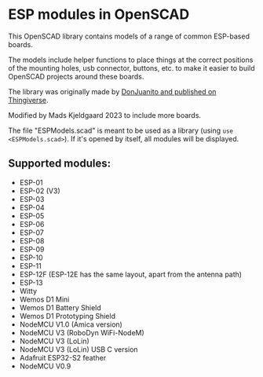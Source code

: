 # ESP modules in OpenSCAD

This OpenSCAD library contains models of a range of common ESP-based boards.

The models include helper functions to place things at the correct positions of the mounting holes, usb connector, buttons, etc. to make it easier to build OpenSCAD projects around these boards.

The library was originally made by [DonJuanito and published on Thingiverse](https://www.thingiverse.com/thing:1933779).

Modified by Mads Kjeldgaard 2023 to include more boards.

The file "ESPModels.scad" is meant to be used as a library (using `use <ESPModels.scad>`). If it's opened by itself, all modules will be displayed.

## Supported modules:

- ESP-01
- ESP-02 (V3)
- ESP-03
- ESP-04
- ESP-05
- ESP-06
- ESP-07
- ESP-08
- ESP-09
- ESP-10
- ESP-11
- ESP-12F (ESP-12E has the same layout, apart from the antenna path)
- ESP-13
- Witty
- Wemos D1 Mini
- Wemos D1 Battery Shield
- Wemos D1 Prototyping Shield
- NodeMCU V1.0 (Amica version)
- NodeMCU V3 (RoboDyn WiFi-NodeM)
- NodeMCU V3 (LoLin)
- NodeMCU V3 (LoLin) USB C version
- Adafruit ESP32-S2 feather
- NodeMCU V0.9
